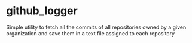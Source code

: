 # github_logger

Simple utility to fetch all the commits of all repositories owned by a given organization and save them in a text file assigned to each repository
